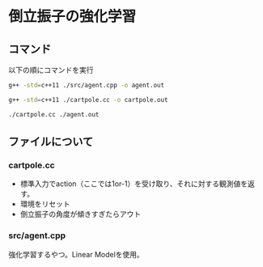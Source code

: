 # 倒立振子の強化学習

## コマンド
以下の順にコマンドを実行
```bash
g++ -std=c++11 ./src/agent.cpp -o agent.out
```

```bash
g++ -std=c++11 ./cartpole.cc -o cartpole.out
```

```bash
./cartpole.cc ./agent.out
```

## ファイルについて
### cartpole.cc
- 標準入力でaction（ここでは1or-1）を受け取り、それに対する観測値を返す。
- 環境をリセット
- 倒立振子の角度が傾きすぎたらアウト

### src/agent.cpp
強化学習するやつ。Linear Modelを使用。
